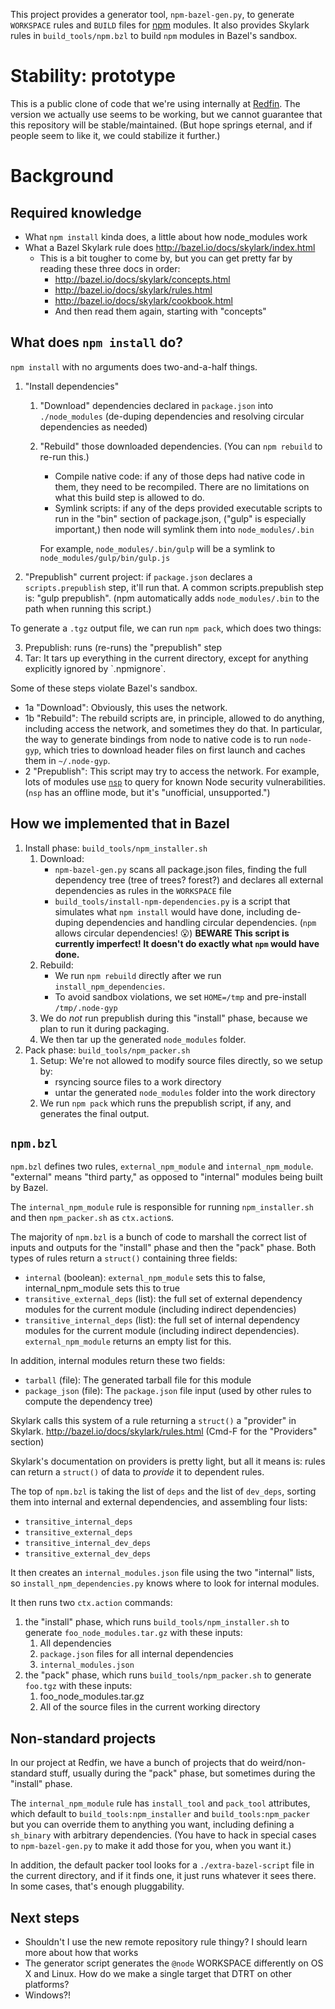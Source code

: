 This project provides a generator tool, `npm-bazel-gen.py`, to generate `WORKSPACE` rules and `BUILD` files for [npm](https://www.npmjs.com/) modules. It also provides Skylark rules in `build_tools/npm.bzl` to build `npm` modules in Bazel's sandbox.

# Stability: prototype

This is a public clone of code that we're using internally at [Redfin](https://www.redfin.com/). The version we actually use seems to be working, but we cannot guarantee that this repository will be stable/maintained. (But hope springs eternal, and if people seem to like it, we could stabilize it further.)

# Background

## Required knowledge

* What `npm install` kinda does, a little about how node_modules work
* What a Bazel Skylark rule does http://bazel.io/docs/skylark/index.html
    * This is a bit tougher to come by, but you can get pretty far by reading these three docs in order:
        * http://bazel.io/docs/skylark/concepts.html
        * http://bazel.io/docs/skylark/rules.html
        * http://bazel.io/docs/skylark/cookbook.html
        * And then read them again, starting with "concepts"

## What does `npm install` do?

`npm install` with no arguments does two-and-a-half things.

1. "Install dependencies"
    1. "Download" dependencies declared in `package.json` into `./node_modules` (de-duping dependencies and resolving circular dependencies as needed)
    2. "Rebuild" those downloaded dependencies. (You can `npm rebuild` to re-run this.)
        * Compile native code: if any of those deps had native code in them, they need to be recompiled. There are no limitations on what this build step is allowed to do.
        * Symlink scripts: if any of the deps provided executable scripts to run in the "bin" section of package.json, ("gulp" is especially important,) then node will symlink them into `node_modules/.bin`

        For example, `node_modules/.bin/gulp` will be a symlink to `node_modules/gulp/bin/gulp.js`
2. "Prepublish" current project: if `package.json` declares a `scripts.prepublish` step, it'll run that. A common scripts.prepublish step is: "gulp prepublish". (npm automatically adds `node_modules/.bin` to the path when running this script.)

To generate a `.tgz` output file, we can run `npm pack`, which does two things:

<ol start="3">
<li>Prepublish: runs (re-runs) the "prepublish" step</li>
<li>Tar: It tars up everything in the current directory, except for anything explicitly ignored by `.npmignore`.</li>
</ol>


Some of these steps violate Bazel's sandbox.

* 1a "Download": Obviously, this uses the network.
* 1b "Rebuild": The rebuild scripts are, in principle, allowed to do anything, including access the network, and sometimes they do that. In particular, the way to generate bindings from node to native code is to run `node-gyp`, which tries to download header files on first launch and caches them in `~/.node-gyp`.
* 2 "Prepublish": This script may try to access the network. For example, lots of modules use [`nsp`](https://www.npmjs.com/package/nsp) to query for known Node security vulnerabilities. (`nsp` has an offline mode, but it's "unofficial, unsupported.")

## How we implemented that in Bazel

1. Install phase: `build_tools/npm_installer.sh`
    1. Download:
        * `npm-bazel-gen.py` scans all package.json files, finding the full dependency tree (tree of trees? forest?) and declares all external dependencies as rules in the `WORKSPACE` file
        * `build_tools/install-npm-dependencies.py` is a script that simulates what `npm install` would have done, including de-duping dependencies and handling circular dependencies. (`npm` allows circular dependencies! 😮) **BEWARE This script is currently imperfect! It doesn't do exactly what `npm` would have done.**
    2. Rebuild:
        * We run `npm rebuild` directly after we run `install_npm_dependencies`.
        * To avoid sandbox violations, we set `HOME=/tmp` and pre-install `/tmp/.node-gyp`
    3. We do _not_ run prepublish during this "install" phase, because we plan to run it during packaging.
    4. We then tar up the generated `node_modules` folder.
2. Pack phase: `build_tools/npm_packer.sh`
    1. Setup: We're not allowed to modify source files directly, so we setup by:
        * rsyncing source files to a work directory
        * untar the generated `node_modules` folder into the work directory
    2. We run `npm pack` which runs the prepublish script, if any, and generates the final output.

## `npm.bzl`

`npm.bzl`  defines two rules, `external_npm_module` and `internal_npm_module`. "external" means "third party," as opposed to "internal" modules being built by Bazel.

The `internal_npm_module` rule is responsible for running `npm_installer.sh` and then `npm_packer.sh` as `ctx.action`s.

The majority of `npm.bzl` is a bunch of code to marshall the correct list of inputs and outputs for the "install" phase and then the "pack" phase. Both types of rules return a `struct()` containing three fields:

* `internal` (boolean): `external_npm_module` sets this to false, internal_npm_module sets this to true
* `transitive_external_deps` (list<module>): the full set of external dependency modules for the current module (including indirect dependencies)
* `transitive_internal_deps` (list<module>): the full set of internal dependency modules for the current module (including indirect dependencies). `external_npm_module` returns an empty list for this.

In addition, internal modules return these two fields:

* `tarball` (file): The generated tarball file for this module
* `package_json` (file): The `package.json` file input (used by other rules to compute the dependency tree)

Skylark calls this system of a rule returning a `struct()` a "provider" in Skylark. http://bazel.io/docs/skylark/rules.html (Cmd-F for the "Providers" section)

Skylark's documentation on providers is pretty light, but all it means is: rules can return a `struct()` of data to _provide_ it to dependent rules.

The top of `npm.bzl` is taking the list of `deps` and the list of `dev_deps`, sorting them into internal and external dependencies, and assembling four lists:

* `transitive_internal_deps`
* `transitive_external_deps`
* `transitive_internal_dev_deps`
* `transitive_external_dev_deps`

It then creates an `internal_modules.json` file using the two "internal" lists, so `install_npm_dependencies.py` knows where to look for internal modules.

It then runs two `ctx.action` commands:

1. the "install" phase, which runs `build_tools/npm_installer.sh` to generate `foo_node_modules.tar.gz` with these inputs:
    1. All dependencies
    2. `package.json` files for all internal dependencies
    3. `internal_modules.json`
2. the "pack" phase, which runs `build_tools/npm_packer.sh` to generate `foo.tgz` with these inputs:
    1. foo_node_modules.tar.gz
    2. All of the source files in the current working directory


## Non-standard projects

In our project at Redfin, we have a bunch of projects that do weird/non-standard stuff, usually during the "pack" phase, but sometimes during the "install" phase.

The `internal_npm_module` rule has `install_tool` and `pack_tool` attributes, which default to `build_tools:npm_installer` and `build_tools:npm_packer` but you can override them to anything you want, including defining a `sh_binary` with arbitrary dependencies. (You have to hack in special cases to `npm-bazel-gen.py` to make it add those for you, when you want it.)

In addition, the default packer tool looks for a `./extra-bazel-script` file in the current directory, and if it finds one, it just runs whatever it sees there. In some cases, that's enough pluggability.

## Next steps

* Shouldn't I use the new remote repository rule thingy? I should learn more about how that works
* The generator script generates the `@node` WORKSPACE differently on OS X and Linux. How do we make a single target that DTRT on other platforms?
* Windows?!